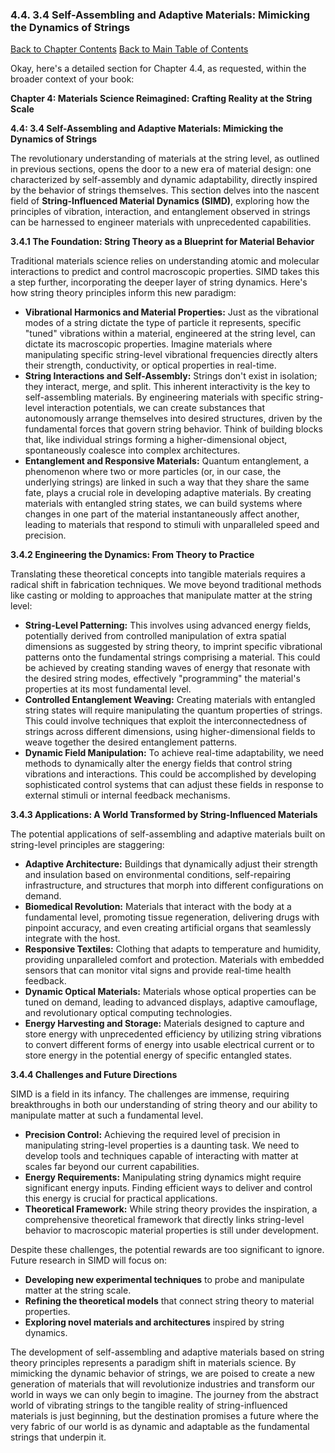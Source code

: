 ### 4.4. 3.4 Self-Assembling and Adaptive Materials: Mimicking the Dynamics of Strings

[Back to Chapter Contents](#chapter-4-contents)
[Back to Main Table of Contents](#table-of-contents)

Okay, here's a detailed section for Chapter 4.4, as requested, within the broader context of your book:

**Chapter 4:  Materials Science Reimagined: Crafting Reality at the String Scale**

**4.4: 3.4 Self-Assembling and Adaptive Materials: Mimicking the Dynamics of Strings**

The revolutionary understanding of materials at the string level, as outlined in previous sections, opens the door to a new era of material design: one characterized by self-assembly and dynamic adaptability, directly inspired by the behavior of strings themselves. This section delves into the nascent field of **String-Influenced Material Dynamics (SIMD)**, exploring how the principles of vibration, interaction, and entanglement observed in strings can be harnessed to engineer materials with unprecedented capabilities.

**3.4.1 The Foundation: String Theory as a Blueprint for Material Behavior**

Traditional materials science relies on understanding atomic and molecular interactions to predict and control macroscopic properties. SIMD takes this a step further, incorporating the deeper layer of string dynamics. Here's how string theory principles inform this new paradigm:

*   **Vibrational Harmonics and Material Properties:**  Just as the vibrational modes of a string dictate the type of particle it represents, specific "tuned" vibrations within a material, engineered at the string level, can dictate its macroscopic properties. Imagine materials where manipulating specific string-level vibrational frequencies directly alters their strength, conductivity, or optical properties in real-time.
*   **String Interactions and Self-Assembly:** Strings don't exist in isolation; they interact, merge, and split. This inherent interactivity is the key to self-assembling materials. By engineering materials with specific string-level interaction potentials, we can create substances that autonomously arrange themselves into desired structures, driven by the fundamental forces that govern string behavior. Think of building blocks that, like individual strings forming a higher-dimensional object, spontaneously coalesce into complex architectures.
*   **Entanglement and Responsive Materials:**  Quantum entanglement, a phenomenon where two or more particles (or, in our case, the underlying strings) are linked in such a way that they share the same fate, plays a crucial role in developing adaptive materials. By creating materials with entangled string states, we can build systems where changes in one part of the material instantaneously affect another, leading to materials that respond to stimuli with unparalleled speed and precision.

**3.4.2 Engineering the Dynamics: From Theory to Practice**

Translating these theoretical concepts into tangible materials requires a radical shift in fabrication techniques. We move beyond traditional methods like casting or molding to approaches that manipulate matter at the string level:

*   **String-Level Patterning:** This involves using advanced energy fields, potentially derived from controlled manipulation of extra spatial dimensions as suggested by string theory, to imprint specific vibrational patterns onto the fundamental strings comprising a material. This could be achieved by creating standing waves of energy that resonate with the desired string modes, effectively "programming" the material's properties at its most fundamental level.
*   **Controlled Entanglement Weaving:**  Creating materials with entangled string states will require manipulating the quantum properties of strings. This could involve techniques that exploit the interconnectedness of strings across different dimensions, using higher-dimensional fields to weave together the desired entanglement patterns.
*   **Dynamic Field Manipulation:**  To achieve real-time adaptability, we need methods to dynamically alter the energy fields that control string vibrations and interactions. This could be accomplished by developing sophisticated control systems that can adjust these fields in response to external stimuli or internal feedback mechanisms.

**3.4.3 Applications: A World Transformed by String-Influenced Materials**

The potential applications of self-assembling and adaptive materials built on string-level principles are staggering:

*   **Adaptive Architecture:** Buildings that dynamically adjust their strength and insulation based on environmental conditions, self-repairing infrastructure, and structures that morph into different configurations on demand.
*   **Biomedical Revolution:**  Materials that interact with the body at a fundamental level, promoting tissue regeneration, delivering drugs with pinpoint accuracy, and even creating artificial organs that seamlessly integrate with the host.
*   **Responsive Textiles:** Clothing that adapts to temperature and humidity, providing unparalleled comfort and protection. Materials with embedded sensors that can monitor vital signs and provide real-time health feedback.
*   **Dynamic Optical Materials:** Materials whose optical properties can be tuned on demand, leading to advanced displays, adaptive camouflage, and revolutionary optical computing technologies.
*   **Energy Harvesting and Storage:** Materials designed to capture and store energy with unprecedented efficiency by utilizing string vibrations to convert different forms of energy into usable electrical current or to store energy in the potential energy of specific entangled states.

**3.4.4 Challenges and Future Directions**

SIMD is a field in its infancy. The challenges are immense, requiring breakthroughs in both our understanding of string theory and our ability to manipulate matter at such a fundamental level.

*   **Precision Control:** Achieving the required level of precision in manipulating string-level properties is a daunting task. We need to develop tools and techniques capable of interacting with matter at scales far beyond our current capabilities.
*   **Energy Requirements:**  Manipulating string dynamics might require significant energy inputs. Finding efficient ways to deliver and control this energy is crucial for practical applications.
*   **Theoretical Framework:** While string theory provides the inspiration, a comprehensive theoretical framework that directly links string-level behavior to macroscopic material properties is still under development.

Despite these challenges, the potential rewards are too significant to ignore. Future research in SIMD will focus on:

*   **Developing new experimental techniques** to probe and manipulate matter at the string scale.
*   **Refining the theoretical models** that connect string theory to material properties.
*   **Exploring novel materials and architectures** inspired by string dynamics.

The development of self-assembling and adaptive materials based on string theory principles represents a paradigm shift in materials science. By mimicking the dynamic behavior of strings, we are poised to create a new generation of materials that will revolutionize industries and transform our world in ways we can only begin to imagine. The journey from the abstract world of vibrating strings to the tangible reality of string-influenced materials is just beginning, but the destination promises a future where the very fabric of our world is as dynamic and adaptable as the fundamental strings that underpin it.


<a id='chapter-4-5'></a>

